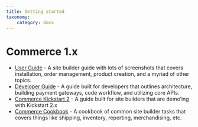 ```yaml
---
title: Getting started
taxonomy:
    category: docs
---
```


# Commerce 1.x

-  [User Guide] - A site builder guide with lots of screenshots that
   covers installation, order management, product creation, and a myriad
   of other topics.
-  [Developer Guide] - A guide built for developers that outlines
   architecture, building payment gateways, code workflow, and utilizing
   core APIs.
-  [Commerce Kickstart 2] - A guide built for site builders that are
   demo’ing with Kickstart 2.x
-  [Commerce Cookbook] - A cookbook of common site builder tasks that
   covers things like shipping, inventory, reporting, merchandising,
   etc.

[User Guide]: /v1/user-guide
[Developer Guide]: /v1/developer-guide/getting-started
[Commerce Kickstart 2]: /v1/commerce-kickstart-2
[Commerce Cookbook]: https://drupalcommerce.org/site-builders-guide
[API Documentation]: https://api.drupalcommerce.org/